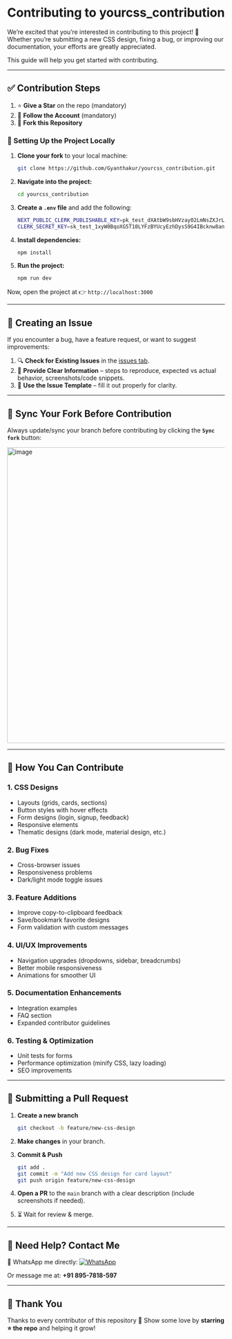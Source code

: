 # Contributing to **yourcss_contribution**

We’re excited that you’re interested in contributing to this project! 🚀
Whether you’re submitting a new CSS design, fixing a bug, or improving our documentation, your efforts are greatly appreciated.

This guide will help you get started with contributing.

---

## ✅ Contribution Steps

1. ⭐ **Give a Star** on the repo (mandatory)
2. 👤 **Follow the Account** (mandatory)
3. 🍴 **Fork this Repository**

### 🔧 Setting Up the Project Locally

1. **Clone your fork** to your local machine:

   ```bash
   git clone https://github.com/Gyanthakur/yourcss_contribution.git
   ```
2. **Navigate into the project:**

   ```bash
   cd yourcss_contribution
   ```
3. **Create a `.env` file** and add the following:

   ```bash
   NEXT_PUBLIC_CLERK_PUBLISHABLE_KEY=pk_test_dXAtbW9sbHVzay02LmNsZXJrLmFjY291bnRzLmRldiQ
   CLERK_SECRET_KEY=sk_test_1xyW0BqoXG5T10LYFzBYUcyEzhDysS9G4IBcknw8an
   ```
4. **Install dependencies:**

   ```bash
   npm install
   ```
5. **Run the project:**

   ```bash
   npm run dev
   ```

Now, open the project at 👉 `http://localhost:3000`

---

## 🐛 Creating an Issue

If you encounter a bug, have a feature request, or want to suggest improvements:

1. 🔍 **Check for Existing Issues** in the [issues tab](https://github.com/Gyanthakur/yourcss_contribution/issues).
2. 📝 **Provide Clear Information** – steps to reproduce, expected vs actual behavior, screenshots/code snippets.
3. 🧾 **Use the Issue Template** – fill it out properly for clarity.

---

## 🔄 Sync Your Fork Before Contribution

Always update/sync your branch before contributing by clicking the **`Sync fork`** button:

<img width="684" alt="image" src="https://github.com/Gyanthakur/Dev_Profiles/assets/98226958/d8924e0d-3817-468a-9205-1af3df47327f">

---

## 🚀 How You Can Contribute

### 1. CSS Designs

* Layouts (grids, cards, sections)
* Button styles with hover effects
* Form designs (login, signup, feedback)
* Responsive elements
* Thematic designs (dark mode, material design, etc.)

### 2. Bug Fixes

* Cross-browser issues
* Responsiveness problems
* Dark/light mode toggle issues

### 3. Feature Additions

* Improve copy-to-clipboard feedback
* Save/bookmark favorite designs
* Form validation with custom messages

### 4. UI/UX Improvements

* Navigation upgrades (dropdowns, sidebar, breadcrumbs)
* Better mobile responsiveness
* Animations for smoother UI

### 5. Documentation Enhancements

* Integration examples
* FAQ section
* Expanded contributor guidelines

### 6. Testing & Optimization

* Unit tests for forms
* Performance optimization (minify CSS, lazy loading)
* SEO improvements

---

## 📌 Submitting a Pull Request

1. **Create a new branch**

   ```bash
   git checkout -b feature/new-css-design
   ```
2. **Make changes** in your branch.
3. **Commit & Push**

   ```bash
   git add .
   git commit -m "Add new CSS design for card layout"
   git push origin feature/new-css-design
   ```
4. **Open a PR** to the `main` branch with a clear description (include screenshots if needed).
5. ⏳ Wait for review & merge.

---

## 💬 Need Help? Contact Me

📲 WhatsApp me directly: <a href="https://wa.me/918957818597?text=Hey%20%F0%9F%91%8B%2C%20how%20can%20I%20help%20you%3F"> <img src="https://img.shields.io/badge/WhatsApp-Click%20Me-25D366?style=for-the-badge&logo=whatsapp" alt="WhatsApp" /> </a>

Or message me at: **+91 895-7818-597**

---

## 🙌 Thank You

Thanks to every contributor of this repository 💖
Show some love by **starring ⭐ the repo** and helping it grow!
